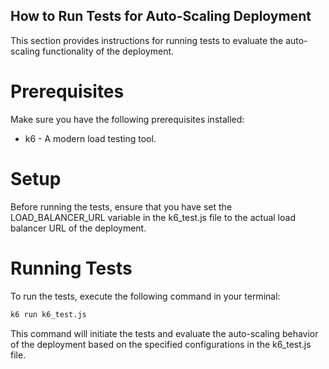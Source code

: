 
## How to Run Tests for Auto-Scaling Deployment

This section provides instructions for running tests to evaluate the auto-scaling functionality of the deployment.

# Prerequisites
Make sure you have the following prerequisites installed:

* k6 - A modern load testing tool.

# Setup
Before running the tests, ensure that you have set the LOAD_BALANCER_URL variable in the k6_test.js file to the actual load balancer URL of the deployment.

# Running Tests
To run the tests, execute the following command in your terminal:
```bash
k6 run k6_test.js
```
This command will initiate the tests and evaluate the auto-scaling behavior of the deployment based on the specified configurations in the k6_test.js file.

